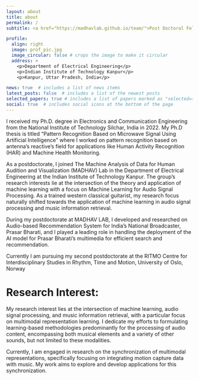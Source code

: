 ```yaml
---
layout: about
title: about
permalink: /
subtitle: <a href="https://madhavlab.github.io/team/">Post Doctoral Fellow</a>, <a href="https://madhavlab.github.io/">MadhavLab</a>,  Indian Institute of Technology Kanpur

profile:
  align: right
  image: prof_pic.jpg
  image_circular: false # crops the image to make it circular
  address: >
    <p>Department of Electrical Engineering</p>
    <p>Indian Institute of Technology Kanpur</p>
    <p>Kanpur, Uttar Pradesh, India</p>

news: true  # includes a list of news items
latest_posts: false  # includes a list of the newest posts
selected_papers: true # includes a list of papers marked as "selected={true}"
social: true  # includes social icons at the bottom of the page
---
```


I received my Ph.D. degree in Electronics and Communication Engineering from the National Institute of Technology Silchar, India in 2022. My Ph.D thesis is titled “Pattern Recognition Based on Microwave Signal Using Artificial Intelligence” where I worked on pattern recognition based on antenna’s reactive’s field for applications like Human Activity Recognition (HAR) and Machine Health Monitoring. 

As a postdoctorate, I joined The Machine Analysis of Data for Human Audition and Visualization (MADHAV) Lab in the Department of Electrical Engineering at the Indian Institute of Technology Kanpur. The group’s research interests lie at the intersection of the theory and application of machine learning with a focus on Machine Learning for Audio Signal Processing. As a trained western classical guitarist, my research focus naturally shifted towards the application of machine learning in audio signal processing and music information retrieval.

During my postdoctorate at MADHAV LAB, I developed and researched on Audio-based Recommendation System for India’s National Broadcaster, Prasar Bharati, and I played a leading role in handling the deployment of the AI model for Prasar Bharati’s multimedia for efficient search and recommendation.

Currently I am pursuing my second postdoctorate at the RITMO Centre for Interdisciplinary Studies in Rhythm, Time and Motion, University of Oslo, Norway

# Research Interest:

My research interest lies at the intersection of machine learning, audio signal processing, and music information retrieval, with a particular focus on multimodal representation learning. I dedicate my efforts to formulating learning-based methodologies predominantly for the processing of audio content, encompassing both musical elements and a variety of other sounds, but not limited to these modalities.

Currently, I am engaged in research on the synchronization of multimodal representations, specifically focusing on integrating motion capture data with music. My work aims to explore and develop applications for this synchronization.
